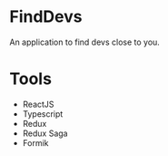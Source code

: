 <h1>
    FindDevs
</h1>

<p>An application to find devs close to you.</p>

<h1>Tools</h1>

<ul>
    <li>ReactJS</li>
    <li>Typescript</li>
    <li>Redux</li>
    <li>Redux Saga</li>
    <li>Formik</li>
</ul>
